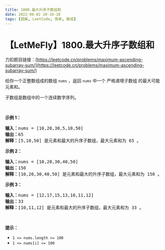 ```yaml
---
title: 1800.最大升序子数组和
date: 2022-06-02 20-10-10
tags: [题解, LeetCode, 简单, 数组]
---
```


# 【LetMeFly】1800.最大升序子数组和

力扣题目链接：[https://leetcode.cn/problems/maximum-ascending-subarray-sum/](https://leetcode.cn/problems/maximum-ascending-subarray-sum/)

<p>给你一个正整数组成的数组 <code>nums</code> ，返回 <code>nums</code> 中一个 <span data-keyword="strictly-increasing-array">严格递增子数组</span> 的最大可能元素和。</p>

<p>子数组是数组中的一个连续数字序列。</p>

<p>&nbsp;</p>

<p><strong>示例 1：</strong></p>

<pre>
<strong>输入：</strong>nums = [10,20,30,5,10,50]
<strong>输出：</strong>65
<strong>解释：</strong>[5,10,50] 是元素和最大的升序子数组，最大元素和为 65 。
</pre>

<p><strong>示例 2：</strong></p>

<pre>
<strong>输入：</strong>nums = [10,20,30,40,50]
<strong>输出：</strong>150
<strong>解释：</strong>[10,20,30,40,50] 是元素和最大的升序子数组，最大元素和为 150 。 
</pre>

<p><strong>示例 3：</strong></p>

<pre>
<strong>输入：</strong>nums = [12,17,15,13,10,11,12]
<strong>输出：</strong>33
<strong>解释：</strong>[10,11,12] 是元素和最大的升序子数组，最大元素和为 33 。 
</pre>

<p>&nbsp;</p>

<p><strong>提示：</strong></p>

<ul>
	<li><code>1 &lt;= nums.length &lt;= 100</code></li>
	<li><code>1 &lt;= nums[i] &lt;= 100</code></li>
</ul>


    